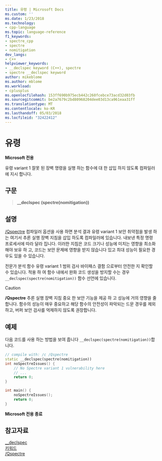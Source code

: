 ```yaml
---
title: 유령 | Microsoft Docs
ms.custom: ''
ms.date: 1/23/2018
ms.technology:
- cpp-language
ms.topic: language-reference
f1_keywords:
- spectre_cpp
- spectre
- nomitigation
dev_langs:
- C++
helpviewer_keywords:
- __declspec keyword (C++), spectre
- spectre __declspec keyword
author: mikeblome
ms.author: mblome
ms.workload:
- cplusplus
ms.openlocfilehash: 153ff690b975ecb442c260fcebce73acd32d03fb
ms.sourcegitcommit: be2a7679c2bd80968204dee03d13ca961eaa31ff
ms.translationtype: MT
ms.contentlocale: ko-KR
ms.lasthandoff: 05/03/2018
ms.locfileid: "32422412"
---
```

# <a name="spectre"></a>유령

**Microsoft 전용**

유령 variant 1 잘못 된 장벽 명령을 실행 하는 함수에 대 한 삽입 하지 않도록 컴파일러에 지시 합니다.

## <a name="syntax"></a>구문

> **__declspec (spectre(nomitigation))**  

## <a name="remarks"></a>설명

[/Qspectre](../build/reference/qspectre.md) 컴파일러 옵션을 사용 하면 분석 결과 유령 variant 1 보안 취약점을 발생 하는 여기서 추론 실행 장벽 지침을 삽입 하도록 컴파일러에 있습니다. 내보낸 특정 명령 프로세서에 따라 달라 집니다. 이러한 지침은 코드 크기나 성능에 미치는 영향을 최소화 해야 보유 하 고, 코드는 보안 문제에 영향을 받지 않습니다 있고 최대 성능이 필요한 경우도 있을 수 있습니다.

전문가 분석 함수 유령 variant 1 범위 검사 바이패스 결함 으로부터 안전한 지 확인할 수 있습니다. 적용 하 여 함수 내에서 완화 코드 생성을 방지할 수는 경우 `__declspec(spectre(nomitigation))` 함수 선언에 있습니다.

> [!CAUTION]
> **/Qspectre** 추론 실행 장벽 지침 중요 한 보안 기능을 제공 하 고 성능에 거의 영향을 줄 합니다. 함수의 성능이 매우 중요하고 해당 함수의 안전성이 파악되는 드문 경우를 제외하고, 버퍼 보안 검사를 억제하지 않도록 권장합니다.

## <a name="example"></a>예제

다음 코드를 사용 하는 방법을 보여 줍니다 `__declspec(spectre(nomitigation))`합니다.

```cpp
// compile with: /c /Qspectre
static __declspec(spectre(nomitigation))
int noSpectreIssues() {
    // No Spectre variant 1 vulnerability here
    // ...
    return 0;
}

int main() {
    noSpectreIssues();
    return 0;
}
```

**Microsoft 전용 종료**

## <a name="see-also"></a>참고자료

[__declspec](../cpp/declspec.md)  
[키워드](../cpp/keywords-cpp.md)  
[/Qspectre](../build/reference/qspectre.md)  
